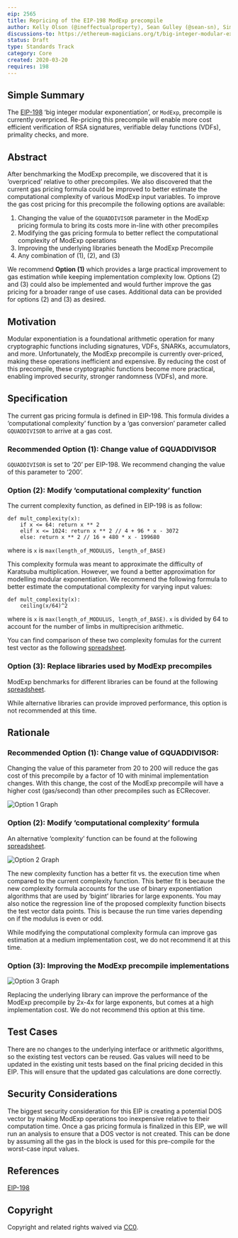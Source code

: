 ```yaml
---
eip: 2565
title: Repricing of the EIP-198 ModExp precompile
author: Kelly Olson (@ineffectualproperty), Sean Gulley (@sean-sn), Simon Peffers (@simonatsn), Justin Drake (@justindrake), Dankrad Feist (@dankrad)
discussions-to: https://ethereum-magicians.org/t/big-integer-modular-exponentiation-eip-198-gas-cost/4150
status: Draft
type: Standards Track
category: Core
created: 2020-03-20
requires: 198
---
```


## Simple Summary
The [EIP-198](https://eips.ethereum.org/EIPS/eip-198) ‘big integer modular exponentiation’, or `ModExp`, precompile is currently overpriced. Re-pricing this precompile will enable more cost efficient verification of RSA signatures, verifiable delay functions (VDFs), primality checks, and more.

## Abstract
After benchmarking the ModExp precompile, we discovered that it is ‘overpriced’ relative to other precompiles. We also discovered that the current gas pricing formula could be improved to better estimate the computational complexity of various ModExp input variables. To improve the gas cost pricing for this precompile the following options are available:

1. Changing the value of the `GQUADDIVISOR` parameter in the ModExp pricing formula to bring its costs more in-line with other precompiles
2. Modifying the gas pricing formula to better reflect the computational complexity of ModExp operations
3. Improving the underlying libraries beneath the ModExp Precompile
4. Any combination of (1), (2), and (3)

We recommend **Option (1)** which provides a large practical improvement to gas estimation while keeping implementation complexity low. Options (2) and (3) could also be implemented and would further improve the gas pricing for a broader range of use cases. Additional data can be provided for options (2) and (3) as desired.

## Motivation
Modular exponentiation is a foundational arithmetic operation for many cryptographic functions including signatures, VDFs, SNARKs, accumulators, and more. Unfortunately, the ModExp precompile is currently over-priced, making these operations inefficient and expensive. By reducing the cost of this precompile, these cryptographic functions become more practical, enabling improved security, stronger randomness (VDFs), and more.

## Specification
The current gas pricing formula is defined in EIP-198. This formula divides a ‘computational complexity’ function by a ‘gas conversion’ parameter called `GQUADDIVISOR` to arrive at a gas cost. 

### **Recommended** Option (1): Change value of GQUADDIVISOR
`GQUADDIVISOR` is set to ‘20’ per EIP-198. We recommend changing the value of this parameter to ‘200’.

### Option (2): Modify ‘computational complexity’ function 
The current complexity function, as defined in EIP-198 is as follow:

```
def mult_complexity(x):
    if x <= 64: return x ** 2
    elif x <= 1024: return x ** 2 // 4 + 96 * x - 3072
    else: return x ** 2 // 16 + 480 * x - 199680
```
where is `x` is `max(length_of_MODULUS, length_of_BASE)`

This complexity formula was meant to approximate the difficulty of Karatsuba multiplication. However, we found a better approximation for modelling modular exponentiation. We recommend the following formula to better estimate the computational complexity for varying input values:

```
def mult_complexity(x):
    ceiling(x/64)^2
```
where is `x` is `max(length_of_MODULUS, length_of_BASE)`. `x` is divided by 64 to account for the number of limbs in multiprecision arithmetic.

You can find comparison of these two complexity fomulas for the current test vector as the following [spreadsheet](https://docs.google.com/spreadsheets/d/1Fq3d3wUjGN0R_FX-VPj7TKhCK33ac--P4QXB9MPQ8iw/edit?usp=sharing).

### Option (3): Replace libraries used by ModExp precompiles
ModExp benchmarks for different libraries can be found at the following [spreadsheet](https://docs.google.com/spreadsheets/d/1Fq3d3wUjGN0R_FX-VPj7TKhCK33ac--P4QXB9MPQ8iw/edit?usp=sharing).

While alternative libraries can provide improved performance, this option is not recommended at this time.

## Rationale

### **Recommended** Option (1): Change value of GQUADDIVISOR:
Changing the value of this parameter from 20 to 200 will reduce the gas cost of this precompile by a factor of 10 with minimal implementation changes. With this change, the cost of the ModExp precompile will have a higher cost (gas/second) than other precompiles such as ECRecover.

![Option 1 Graph](../assets/eip-2565/GQuad_Change.png)

### Option (2): Modify ‘computational complexity’ formula
An alternative ‘complexity’ function can be found at the following [spreadsheet](https://docs.google.com/spreadsheets/d/1Fq3d3wUjGN0R_FX-VPj7TKhCK33ac--P4QXB9MPQ8iw/edit?usp=sharing).

![Option 2 Graph](../assets/eip-2565/Complexity_Regression.png)

The new complexity function has a better fit vs. the execution time when compared to the current complexity function. This better fit is because the new complexity formula accounts for the use of binary exponentiation algorithms that are used by ‘bigint’ libraries for large exponents. You may also notice the regression line of the proposed complexity function bisects the test vector data points. This is because the run time varies depending on if the modulus is even or odd.

While modifying the computational complexity formula can improve gas estimation at a medium implementation cost, we do not recommend it at this time.

### Option (3): Improving the ModExp precompile implementations

![Option 3 Graph](../assets/eip-2565/Library_Benchmarks.png)

Replacing the underlying library can improve the performance of the ModExp precompile by 2x-4x for large exponents, but comes at a high implementation cost. We do not recommend this option at this time.

## Test Cases
There are no changes to the underlying interface or arithmetic algorithms, so the existing test vectors can be reused. Gas values will need to be updated in the existing unit tests based on the final pricing decided in this EIP. This will ensure that the updated gas calculations are done correctly.

## Security Considerations
The biggest security consideration for this EIP is creating a potential DOS vector by making ModExp operations too inexpensive relative to their computation time. Once a gas pricing formula is finalized in this EIP, we will run an analysis to ensure that a DOS vector is not created. This can be done by assuming all the gas in the block is used for this pre-compile for the worst-case input values. 

## References
[EIP-198](https://eips.ethereum.org/EIPS/eip-198) 

## Copyright
Copyright and related rights waived via [CC0](https://creativecommons.org/publicdomain/zero/1.0/).
